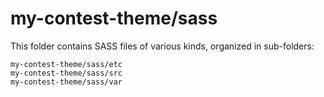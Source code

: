 # my-contest-theme/sass

This folder contains SASS files of various kinds, organized in sub-folders:

    my-contest-theme/sass/etc
    my-contest-theme/sass/src
    my-contest-theme/sass/var

